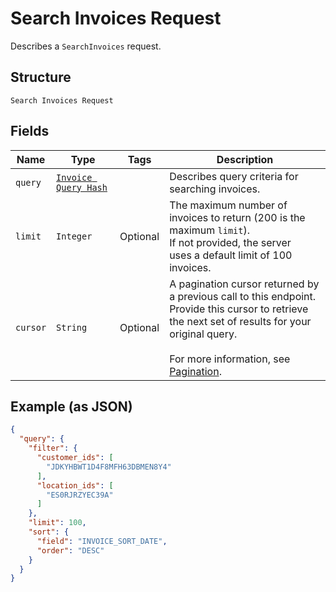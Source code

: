 
# Search Invoices Request

Describes a `SearchInvoices` request.

## Structure

`Search Invoices Request`

## Fields

| Name | Type | Tags | Description |
|  --- | --- | --- | --- |
| `query` | [`Invoice Query Hash`](/doc/models/invoice-query.md) |  | Describes query criteria for searching invoices. |
| `limit` | `Integer` | Optional | The maximum number of invoices to return (200 is the maximum `limit`).<br>If not provided, the server<br>uses a default limit of 100 invoices. |
| `cursor` | `String` | Optional | A pagination cursor returned by a previous call to this endpoint.<br>Provide this cursor to retrieve the next set of results for your original query.<br><br>For more information, see [Pagination](https://developer.squareup.com/docs/working-with-apis/pagination). |

## Example (as JSON)

```json
{
  "query": {
    "filter": {
      "customer_ids": [
        "JDKYHBWT1D4F8MFH63DBMEN8Y4"
      ],
      "location_ids": [
        "ES0RJRZYEC39A"
      ]
    },
    "limit": 100,
    "sort": {
      "field": "INVOICE_SORT_DATE",
      "order": "DESC"
    }
  }
}
```

